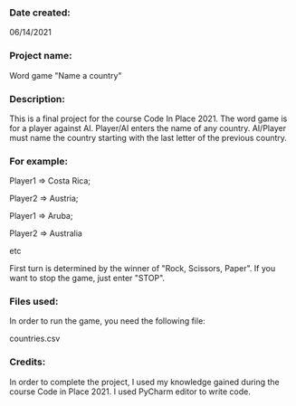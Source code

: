 ### Date created: 
06/14/2021

### Project name: 
Word game "Name a country"

### Description:
This is a final project for the course Code In Place 2021. The word game is for a player against AI. Player/AI enters the name of any country. AI/Player must name the country starting with the last letter of the previous country.

### For example: 
Player1 => Costa Rica;

Player2 => Austria;

Player1 => Aruba;

Player2 => Australia 

etc

First turn is determined by the winner of "Rock, Scissors, Paper". If you want to stop the game, just enter "STOP".

### Files used:
In order to run the game, you need the following file:

countries.csv

### Credits:

In order to complete the project, I used my knowledge gained during the course Code in Place 2021. I used PyCharm editor to write code.



